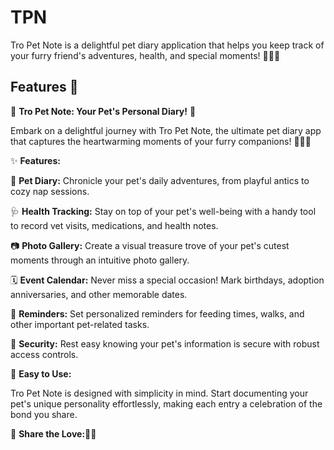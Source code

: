 # TPN
Tro Pet Note is a delightful pet diary application that helps you keep track of your furry friend's adventures, health, and special moments! 🐶🐱🐾

## Features 🌟
🐾 **Tro Pet Note: Your Pet's Personal Diary!** 📖

Embark on a delightful journey with Tro Pet Note, the ultimate pet diary app that captures the heartwarming moments of your furry companions! 🐶🐱✨

✨ **Features:**

📖 **Pet Diary:** Chronicle your pet's daily adventures, from playful antics to cozy nap sessions.

🩺 **Health Tracking:** Stay on top of your pet's well-being with a handy tool to record vet visits, medications, and health notes.

📷 **Photo Gallery:** Create a visual treasure trove of your pet's cutest moments through an intuitive photo gallery.

🗓️ **Event Calendar:** Never miss a special occasion! Mark birthdays, adoption anniversaries, and other memorable dates.

📅 **Reminders:** Set personalized reminders for feeding times, walks, and other important pet-related tasks.

🔐 **Security:** Rest easy knowing your pet's information is secure with robust access controls.

🚀 **Easy to Use:**

Tro Pet Note is designed with simplicity in mind. Start documenting your pet's unique personality effortlessly, making each entry a celebration of the bond you share.

🤝 **Share the Love:**🐾💖
